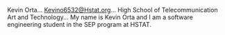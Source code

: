 Kevin Orta...
Kevino6532@Hstat.org...
High School of Telecommunication Art and Technology...
My name is Kevin Orta and I am a software engineering student in the SEP program at HSTAT. 